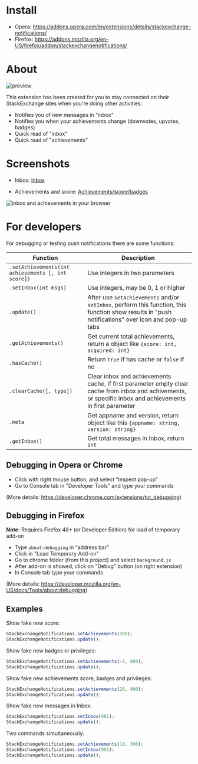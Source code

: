 # Install

- Opera: https://addons.opera.com/en/extensions/details/stackexchange-notifications/
- Firefox: https://addons.mozilla.org/en-US/firefox/addon/stackexchangenotifications/

# About

![preview](http://i.stack.imgur.com/EM13u.png)

This extension has been created for you to stay connected on their StackExchange sites when you're doing other activities:

- Notifies you of new messages in "inbox"
- Notifies you when your achievements change (downvotes, upvotes, badges)
- Quick read of "inbox"
- Quick read of "achievements"

# Screenshots

- Inbox: [Inbox](http://i.stack.imgur.com/6FS0H.png)

- Achievements and score: [Achievements/score/badges](http://i.stack.imgur.com/2LqNo.png)

![inbox and achievements in your browser](http://i.stack.imgur.com/YgDIV.png)

# For developers

For debugging or testing push notifications there are some functions:

| Function | Description |
| --- | --- |
| `.setAchievements(int achievements [, int score])` | Use integers in two parameters |
| `.setInbox(int msgs)` | Use integers, may be 0, 1 or higher |
| `.update()` | After use `setAchievements` and/or `setInbox`, perform this function, this function show results in "push notifications" over icon and pop-up tabs |
| `.getAchievements()` | Get current total achievements, return a object like `{score: int, acquired: int}` |
| `.hasCache()` | Return `true` if has cache or `false` if no |
| `.clearCache([, type])` | Clear inbox and achievements cache, if first parameter empty clear cache from inbox and achivements, or specific inbox and achievements in first parameter |
| `.meta` | Get appname and version, return object like this `{appname: string, version: string}` |
| `.getInbox()` | Get total messages in Inbox, return `int` |

## Debugging in Opera or Chrome

- Click with right mouse button, and select "Inspect pop-up"
- Go to Console tab in "Developer Tools" and type your commands

(More details: https://developer.chrome.com/extensions/tut_debugging)

## Debugging in Firefox

**Note:** Requires Firefox 48+ (or Developer Edition) for load of temporary add-on

- Type `about:debugging` in "address bar"
- Click in "Load Temporary Add-on"
- Go to chrome folder (from this project) and select `background.js`
- After add-on is showed, click on "Debug" button (on right extension)
- In Console tab type your commands

(More details: https://developer.mozilla.org/en-US/docs/Tools/about:debugging)

## Examples

Show fake new score:

```javascript
StackExchangeNotifications.setAchievements(300);
StackExchangeNotifications.update();
```

Show fake new badges or privileges:

```javascript
StackExchangeNotifications.setAchievements(-1, 800);
StackExchangeNotifications.update();
```

Show fake new achievements score, badges and privileges:

```javascript
StackExchangeNotifications.setAchievements(20, 800);
StackExchangeNotifications.update();
```

Show fake new messages in Inbox:

```javascript
StackExchangeNotifications.setInbox(981);
StackExchangeNotifications.update();
```

Two commands simultaneously:

```javascript
StackExchangeNotifications.setAchievements(10, 300);
StackExchangeNotifications.setInbox(981);
StackExchangeNotifications.update();
```
